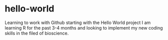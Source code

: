 # hello-world
Learning to work with Github starting with the Hello World project
I am learning R for the past 3-4 months and looking to implement my new coding skills in the filed of bioscience.

